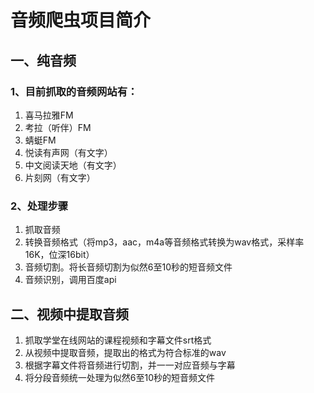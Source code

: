 # 音频爬虫项目简介

## 一、纯音频
### 1、目前抓取的音频网站有：  
1. 喜马拉雅FM   
2. 考拉（听伴）FM  
3. 蜻蜓FM  
4. 悦读有声网（有文字）  
5. 中文阅读天地（有文字）  
6. 片刻网（有文字）   

### 2、处理步骤
1. 抓取音频  
2. 转换音频格式（将mp3，aac，m4a等音频格式转换为wav格式，采样率16K，位深16bit）  
3. 音频切割。将长音频切割为似然6至10秒的短音频文件  
4. 音频识别，调用百度api
  
## 二、视频中提取音频
1. 抓取学堂在线网站的课程视频和字幕文件srt格式  
2. 从视频中提取音频，提取出的格式为符合标准的wav
3. 根据字幕文件将音频进行切割，并一一对应音频与字幕
4. 将分段音频统一处理为似然6至10秒的短音频文件 
